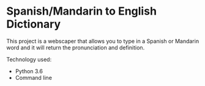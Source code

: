 # Spanish/Mandarin to English Dictionary

This project is a webscaper that allows you to type in a Spanish or Mandarin word and it will return the pronunciation and definition.

Technology used:

- Python 3.6
- Command line



